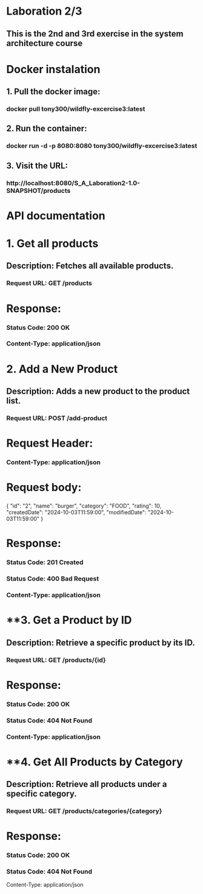 # **Laboration 2/3**
## This is the 2nd and 3rd exercise in the system architecture course
# **Docker instalation**
## 1. Pull the docker image:
###  docker pull tony300/wildfly-excercise3:latest
## 2. Run the container:
###   docker run -d -p 8080:8080 tony300/wildfly-excercise3:latest
## 3. Visit the URL:
###  http://localhost:8080/S_A_Laboration2-1.0-SNAPSHOT/products
# **API documentation**
# **1. Get all products**
## Description: Fetches all available products.
### Request URL: GET /products 
# Response:
###  Status Code: 200 OK
###  Content-Type: application/json
#  **2. Add a New Product**
##  Description: Adds a new product to the product list.
###  Request URL: POST /add-product
# Request Header:
###  Content-Type: application/json
#  Request body:
###  
{
  "id": "2",
  "name": "burger",
  "category": "FOOD",
  "rating": 10,
  "createdDate": "2024-10-03T11:59:00",
  "modifiedDate": "2024-10-03T11:59:00"
 }
# Response:
###  Status Code: 201 Created
### Status Code: 400 Bad Request
###  Content-Type: application/json
# **3. Get a Product by ID
## Description: Retrieve a specific product by its ID.
### Request URL: GET /products/{id}
# Response:
### Status Code: 200 OK
### Status Code: 404 Not Found
### Content-Type: application/json
# **4. Get All Products by Category
## Description: Retrieve all products under a specific category.
### Request URL: GET /products/categories/{category}
# Response:
### Status Code: 200 OK
### Status Code: 404 Not Found 
Content-Type: application/json
